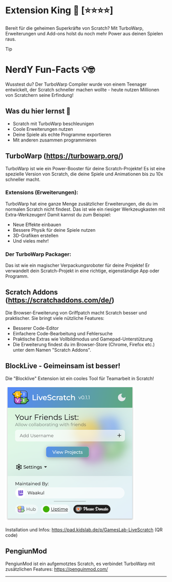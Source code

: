 # Extension King 🧩 [⭐⭐⭐⭐]
Bereit für die geheimen Superkräfte von Scratch? Mit TurboWarp, Erweiterungen und Add-ons holst du noch mehr Power aus deinen Spielen raus. 

> [!TIP]
>
> # NerdY Fun-Facts 💡🤓
>
> Wusstest du? Der TurboWarp Compiler wurde von einem Teenager entwickelt, der Scratch schneller machen wollte - heute nutzen Millionen von Scratchern seine Erfindung!

## Was du hier lernst 🎯

- Scratch mit TurboWarp beschleunigen
- Coole Erweiterungen nutzen
- Deine Spiele als echte Programme exportieren
- Mit anderen zusammen programmieren

## TurboWarp (https://turbowarp.org/)

TurboWarp ist wie ein Power-Booster für deine Scratch-Projekte! Es ist eine spezielle Version von Scratch, die deine Spiele und Animationen bis zu 10x schneller macht. 

### Extensions (Erweiterungen):
TurboWarp hat eine ganze Menge zusätzlicher Erweiterungen, die du im normalen Scratch nicht findest. Das ist wie ein riesiger Werkzeugkasten mit Extra-Werkzeugen! Damit kannst du zum Beispiel:

- Neue Effekte einbauen
- Bessere Physik für deine Spiele nutzen
- 3D-Grafiken erstellen
- Und vieles mehr!

### Der TurboWarp Packager:
Das ist wie ein magischer Verpackungsroboter für deine Projekte! Er verwandelt dein Scratch-Projekt in eine richtige, eigenständige App oder Programm. 

## Scratch Addons (https://scratchaddons.com/de/)

Die Browser-Erweiterung von Griffpatch macht Scratch besser und praktischer. Sie bringt viele nützliche Features:

- Besserer Code-Editor
- Einfachere Code-Bearbeitung und Fehlersuche
- Praktische Extras wie Vollbildmodus und Gamepad-Unterstützung
- Die Erweiterung findest du im Browser-Store (Chrome, Firefox etc.) unter dem Namen "Scratch Addons".


## BlockLive - Geimeinsam ist besser!

Die "Blocklive" Extension ist ein cooles Tool für Teamarbeit in Scratch!

<img src="screenshots/10-livescratch.png" alt="10-livescratch" style="zoom:50%;" />

Installation und Infos: https://pad.kidslab.de/p/GamesLab-LiveScratch (QR code)

## PengiunMod

PengiunMod ist ein aufgemotztes Scratch, es verbindet TurboWarp mit zusätzlichen Features: https://penguinmod.com/

---

